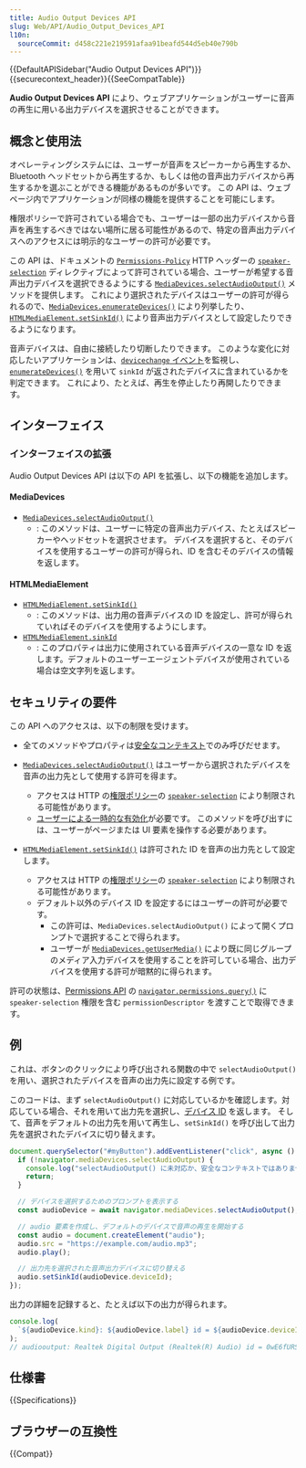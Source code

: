 ```yaml
---
title: Audio Output Devices API
slug: Web/API/Audio_Output_Devices_API
l10n:
  sourceCommit: d458c221e219591afaa91beafd544d5eb40e790b
---
```


{{DefaultAPISidebar("Audio Output Devices API")}}{{securecontext_header}}{{SeeCompatTable}}

**Audio Output Devices API** により、ウェブアプリケーションがユーザーに音声の再生に用いる出力デバイスを選択させることができます。

## 概念と使用法

オペレーティングシステムには、ユーザーが音声をスピーカーから再生するか、Bluetooth ヘッドセットから再生するか、もしくは他の音声出力デバイスから再生するかを選ぶことができる機能があるものが多いです。
この API は、ウェブページ内でアプリケーションが同様の機能を提供することを可能にします。

権限ポリシーで許可されている場合でも、ユーザーは一部の出力デバイスから音声を再生するべきではない場所に居る可能性があるので、特定の音声出力デバイスへのアクセスには明示的なユーザーの許可が必要です。

この API は、ドキュメントの [`Permissions-Policy`](/ja/docs/Web/HTTP/Headers/Permissions-Policy) HTTP ヘッダーの [`speaker-selection`](/ja/docs/Web/HTTP/Headers/Permissions-Policy/speaker-selection) ディレクティブによって許可されている場合、ユーザーが希望する音声出力デバイスを選択できるようにする [`MediaDevices.selectAudioOutput()`](/ja/docs/Web/API/MediaDevices/selectAudioOutput) メソッドを提供します。
これにより選択されたデバイスはユーザーの許可が得られるので、[`MediaDevices.enumerateDevices()`](/ja/docs/Web/API/MediaDevices/enumerateDevices) により列挙したり、[`HTMLMediaElement.setSinkId()`](/ja/docs/Web/API/HTMLMediaElement/setSinkId) により音声出力デバイスとして設定したりできるようになります。

音声デバイスは、自由に接続したり切断したりできます。
このような変化に対応したいアプリケーションは、[`devicechange` イベント](/ja/docs/Web/API/MediaDevices/devicechange_event)を監視し、[`enumerateDevices()`](/ja/docs/Web/API/MediaDevices/enumerateDevices) を用いて `sinkId` が返されたデバイスに含まれているかを判定できます。
これにより、たとえば、再生を停止したり再開したりできます。

## インターフェイス

### インターフェイスの拡張

Audio Output Devices API は以下の API を拡張し、以下の機能を追加します。

#### MediaDevices

- [`MediaDevices.selectAudioOutput()`](/ja/docs/Web/API/MediaDevices/selectAudioOutput)
  - : このメソッドは、ユーザーに特定の音声出力デバイス、たとえばスピーカーやヘッドセットを選択させます。
    デバイスを選択すると、そのデバイスを使用するユーザーの許可が得られ、ID を含むそのデバイスの情報を返します。

#### HTMLMediaElement

- [`HTMLMediaElement.setSinkId()`](/ja/docs/Web/API/HTMLMediaElement/setSinkId)
  - : このメソッドは、出力用の音声デバイスの ID を設定し、許可が得られていればそのデバイスを使用するようにします。
- [`HTMLMediaElement.sinkId`](/ja/docs/Web/API/HTMLMediaElement/sinkId)
  - : このプロパティは出力に使用されている音声デバイスの一意な ID を返します。デフォルトのユーザーエージェントデバイスが使用されている場合は空文字列を返します。

## セキュリティの要件

この API へのアクセスは、以下の制限を受けます。

- 全てのメソッドやプロパティは[安全なコンテキスト](/ja/docs/Web/Security/Secure_Contexts)でのみ呼びだせます。

- [`MediaDevices.selectAudioOutput()`](/ja/docs/Web/API/MediaDevices/selectAudioOutput) はユーザーから選択されたデバイスを音声の出力先として使用する許可を得ます。

  - アクセスは HTTP の[権限ポリシー](/ja/docs/Web/HTTP/Permissions_Policy)の [`speaker-selection`](/ja/docs/Web/HTTP/Headers/Permissions-Policy/speaker-selection) により制限される可能性があります。
  - [ユーザーによる一時的な有効化](/ja/docs/Web/Security/User_activation)が必要です。
    このメソッドを呼び出すには、ユーザーがページまたは UI 要素を操作する必要があります。

- [`HTMLMediaElement.setSinkId()`](/ja/docs/Web/API/HTMLMediaElement/setSinkId) は許可された ID を音声の出力先として設定します。

  - アクセスは HTTP の[権限ポリシー](/ja/docs/Web/HTTP/Permissions_Policy)の [`speaker-selection`](/ja/docs/Web/HTTP/Headers/Permissions-Policy/speaker-selection) により制限される可能性があります。
  - デフォルト以外のデバイス ID を設定するにはユーザーの許可が必要です。
    - この許可は、`MediaDevices.selectAudioOutput()` によって開くプロンプトで選択することで得られます。
    - ユーザーが [`MediaDevices.getUserMedia()`](/ja/docs/Web/API/MediaDevices/getUserMedia) により既に同じグループのメディア入力デバイスを使用することを許可している場合、出力デバイスを使用する許可が暗黙的に得られます。

許可の状態は、[Permissions API](/ja/docs/Web/API/Permissions_API) の [`navigator.permissions.query()`](/ja/docs/Web/API/Permissions/query) に `speaker-selection` 権限を含む `permissionDescriptor` を渡すことで取得できます。

## 例

これは、ボタンのクリックにより呼び出される関数の中で `selectAudioOutput()` を用い、選択されたデバイスを音声の出力先に設定する例です。

このコードは、まず `selectAudioOutput()` に対応しているかを確認します。対応している場合、それを用いて出力先を選択し、[デバイス ID](/ja/docs/Web/API/MediaDeviceInfo/deviceId) を返します。
そして、音声をデフォルトの出力先を用いて再生し、`setSinkId()` を呼び出して出力先を選択されたデバイスに切り替えます。

```js
document.querySelector("#myButton").addEventListener("click", async () => {
  if (!navigator.mediaDevices.selectAudioOutput) {
    console.log("selectAudioOutput() に未対応か、安全なコンテキストではありません。");
    return;
  }

  // デバイスを選択するためのプロンプトを表示する
  const audioDevice = await navigator.mediaDevices.selectAudioOutput();

  // audio 要素を作成し、デフォルトのデバイスで音声の再生を開始する
  const audio = document.createElement("audio");
  audio.src = "https://example.com/audio.mp3";
  audio.play();

  // 出力先を選択された音声出力デバイスに切り替える
  audio.setSinkId(audioDevice.deviceId);
});
```

出力の詳細を記録すると、たとえば以下の出力が得られます。

```js
console.log(
  `${audioDevice.kind}: ${audioDevice.label} id = ${audioDevice.deviceId}`,
);
// audiooutput: Realtek Digital Output (Realtek(R) Audio) id = 0wE6fURSZ20H0N2NbxqgowQJLWbwo+5ablCVVJwRM3k=
```

## 仕様書

{{Specifications}}

## ブラウザーの互換性

{{Compat}}
